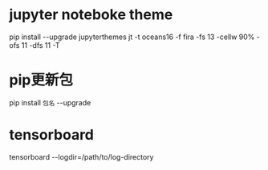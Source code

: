 # jupyter noteboke theme
pip install --upgrade jupyterthemes
jt -t oceans16 -f fira -fs 13 -cellw 90% -ofs 11 -dfs 11 -T

# pip更新包
pip install `包名` --upgrade

# tensorboard
tensorboard --logdir=/path/to/log-directory